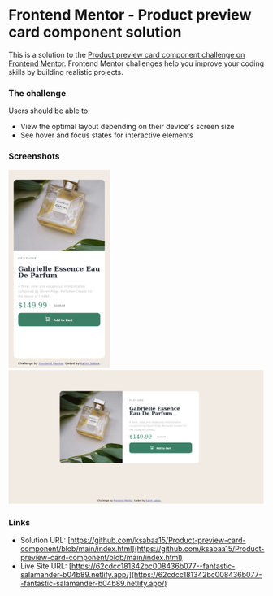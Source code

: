 # Frontend Mentor - Product preview card component solution

This is a solution to the [Product preview card component challenge on Frontend Mentor](https://www.frontendmentor.io/challenges/product-preview-card-component-GO7UmttRfa). Frontend Mentor challenges help you improve your coding skills by building realistic projects. 

### The challenge

Users should be able to:

- View the optimal layout depending on their device's screen size
- See hover and focus states for interactive elements

### Screenshots

<img src="./screenshots/Screenshot 2022-07-12 at 21-27-06 Frontend Mentor Product preview card component.png" alt="Mobile View Screenshot" width="200px"/> <img src="./screenshots/Screenshot%202022-07-12%20at%2020-52-53%20Frontend%20Mentor%20Product%20preview%20card%20component.png" alt="Desktop View Screenshot" width="700px"/>

### Links

- Solution URL: [https://github.com/ksabaa15/Product-preview-card-component/blob/main/index.html](https://github.com/ksabaa15/Product-preview-card-component/blob/main/index.html)
- Live Site URL: [https://62cdcc181342bc008436b077--fantastic-salamander-b04b89.netlify.app/](https://62cdcc181342bc008436b077--fantastic-salamander-b04b89.netlify.app/)
